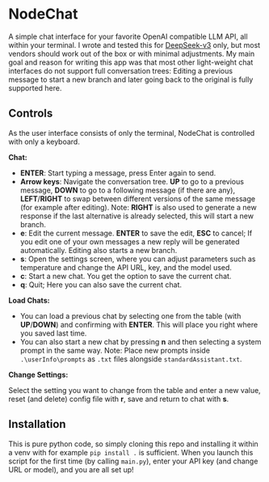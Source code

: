 # NodeChat

A simple chat interface for your favorite OpenAI compatible LLM API, all within your terminal. I wrote and tested this for [DeepSeek-v3](https://www.deepseek.com) only, but most vendors should work out of the box or with minimal adjustments. My main goal and reason for writing this app was that most other light-weight chat interfaces do not support full conversation trees: Editing a previous message to start a new branch and later going back to the original is fully supported here.

## Controls

As the user interface consists of only the terminal, NodeChat is controlled with only a keyboard.

__Chat:__
- __ENTER__: Start typing a message, press Enter again to send.
- __Arrow keys__: Navigate the conversation tree. __UP__ to go to a previous message, __DOWN__ to go to a following message (if there are any), __LEFT__/__RIGHT__ to swap between different versions of the same message (for example after editing). Note: __RIGHT__ is also used to generate a new response if the last alternative is already selected, this will start a new branch.
- __e__: Edit the current message. __ENTER__ to save the edit, __ESC__ to cancel; If you edit one of your own messages a new reply will be generated automatically. Editing also starts a new branch.
- __s__: Open the settings screen, where you can adjust parameters such as temperature and change the API URL, key, and the model used.
- __c__: Start a new chat. You get the option to save the current chat.
- __q__: Quit; Here you can also save the current chat.

__Load Chats:__
- You can load a previous chat by selecting one from the table (with __UP__/__DOWN__) and confirming with __ENTER__. This will place you right where you saved last time.
- You can also start a new chat by pressing __n__ and then selecting a system prompt in the same way. Note: Place new prompts inside ```.\userInfo\prompts``` as ```.txt``` files alongside ```standardAssistant.txt```.

__Change Settings:__

Select the setting you want to change from the table and enter a new value, reset (and delete) config file with __r__, save and return to chat with __s__.

## Installation

This is pure python code, so simply cloning this repo and installing it within a venv with for example ```pip install .``` is sufficient. When you launch this script for the first time (by calling ```main.py```), enter your API key (and change URL or model), and you are all set up!